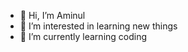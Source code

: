 - 👋 Hi, I’m Aminul
- 👀 I’m interested in learning new things
- 🌱 I’m currently learning coding

<!---
Haqueaminul/Haqueaminul is a ✨ special ✨ repository because its `README.md` (this file) appears on your GitHub profile.
You can click the Preview link to take a look at your changes.
--->
